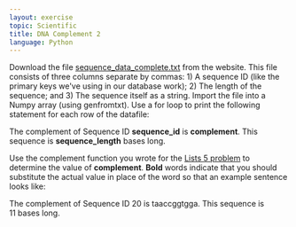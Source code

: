 ```yaml
---
layout: exercise
topic: Scientific
title: DNA Complement 2
language: Python
---
```


Download the file
[sequence_data_complete.txt](http://www.programmingforbiologists.org/sites/programmingforbiologists.org/files/sequence_data_complete.txt)
from the website. This file consists of three columns separate by
commas: 1) A sequence ID (like the primary keys we've using in our
database work); 2) The length of the sequence; and 3) The sequence
itself as a string. Import the file into a Numpy array (using
genfromtxt). Use a for loop to print the following statement for each
row of the datafile:

The complement of Sequence ID **sequence_id** is **complement**. This
sequence is **sequence_length** bases long.

Use the complement function you wrote for the [Lists 5
problem](http://www.programmingforbiologists.org/3-lists-5-problem) to
determine the value of **complement**. **Bold** words indicate that you
should substitute the actual value in place of the word so that an
example sentence looks like:

The complement of Sequence ID 20 is taaccggtgga. This sequence is
11 bases long.
